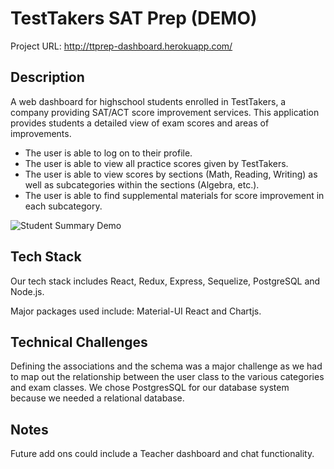 # TestTakers SAT Prep (DEMO)

Project URL: http://ttprep-dashboard.herokuapp.com/

## Description

A web dashboard for highschool students enrolled in TestTakers, a company providing SAT/ACT score improvement services.  This application provides students a detailed view of exam scores and areas of improvements. 

* The user is able to log on to their profile.
* The user is able to view all practice scores given by TestTakers.
* The user is able to view scores by sections (Math, Reading, Writing) as well as subcategories within the sections (Algebra, etc.). 
* The user is able to find supplemental materials for score improvement in each subcategory.

![Student Summary Demo]()

## Tech Stack

Our tech stack includes React, Redux, Express, Sequelize, PostgreSQL and Node.js.

Major packages used include: Material-UI React and Chartjs.

## Technical Challenges

Defining the associations and the schema was a major challenge as we had to map out the relationship between the user class to the various categories and exam classes. We chose PostgresSQL for our database system because we needed a relational database.   

## Notes

Future add ons could include a Teacher dashboard and chat functionality.
